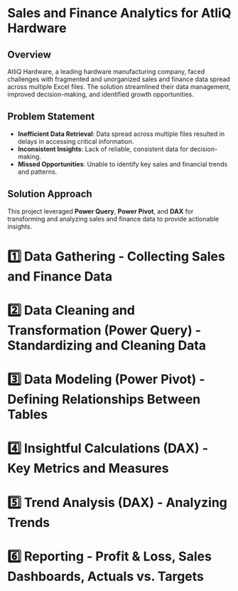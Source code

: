 # Sales and Finance Analytics for AtliQ Hardware

## Overview

AtliQ Hardware, a leading hardware manufacturing company, faced challenges with fragmented and unorganized sales and finance data spread across multiple Excel files. The solution streamlined their data management, improved decision-making, and identified growth opportunities.

## Problem Statement

- **Inefficient Data Retrieval**: Data spread across multiple files resulted in delays in accessing critical information.
- **Inconsistent Insights**: Lack of reliable, consistent data for decision-making.
- **Missed Opportunities**: Unable to identify key sales and financial trends and patterns.

## Solution Approach

This project leveraged **Power Query**, **Power Pivot**, and **DAX** for transforming and analyzing sales and finance data to provide actionable insights.

 # 1️⃣ Data Gathering - Collecting Sales and Finance Data
# 2️⃣ Data Cleaning and Transformation (Power Query) - Standardizing and Cleaning Data
# 3️⃣ Data Modeling (Power Pivot) - Defining Relationships Between Tables
# 4️⃣ Insightful Calculations (DAX) - Key Metrics and Measures
 # 5️⃣ Trend Analysis (DAX) - Analyzing Trends
 # 6️⃣ Reporting - Profit & Loss, Sales Dashboards, Actuals vs. Targets

